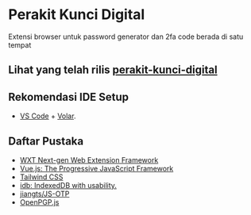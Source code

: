# Perakit Kunci Digital

Extensi browser untuk password generator dan 2fa code berada di satu tempat

## Lihat yang telah rilis [perakit-kunci-digital](https://chromewebstore.google.com/detail/perakit-kunci-digital/nemgkhominklbkelhccicclpggemakoi?authuser=0&hl=id)

## Rekomendasi IDE Setup

- [VS Code](https://code.visualstudio.com/) + [Volar](https://marketplace.visualstudio.com/items?itemName=Vue.volar).

## Daftar Pustaka
+ [WXT Next-gen Web Extension Framework](https://wxt.dev/)
+ [Vue.js: The Progressive JavaScript Framework](https://vuejs.org/)
+ [Tailwind CSS](https://tailwindcss.com/)
+ [idb: IndexedDB with usability.](https://www.npmjs.com/package/idb)
+ [jiangts/JS-OTP](https://github.com/jiangts/JS-OTP)
+ [OpenPGP.js](https://www.npmjs.com/package/openpgp)
